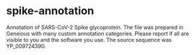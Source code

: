 # spike-annotation
Annotation of SARS-CoV-2 Spike glycoprotein. The file was prepared in Geneious with many custom annotation categories. Please report if all are visible to you and the software you use. The source sequence was YP_009724390.
